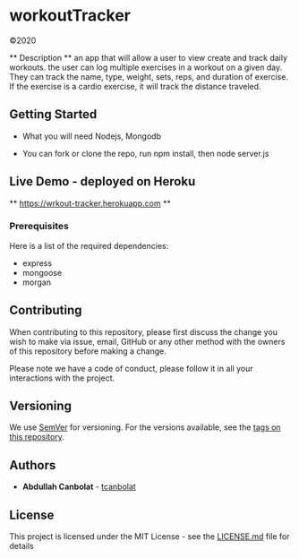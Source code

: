 # workoutTracker
©2020

** Description **
an app that will allow a user to view create and track daily workouts. the user can log multiple exercises in a workout on a given day. They can track the name, type, weight, sets, reps, and duration of exercise. If the exercise is a cardio exercise, it will track the distance traveled.


## Getting Started

 - What you will need Nodejs, Mongodb
 
 - You can fork or clone the repo, run npm install, then node server.js

## Live Demo - deployed on Heroku

** https://wrkout-tracker.herokuapp.com **

### Prerequisites

Here is a list of the required dependencies:
* express
* mongoose
* morgan








## Contributing

When contributing to this repository, please first discuss the change you wish to make via issue, email, GitHub or any other method with the owners of this repository before making a change.

Please note we have a code of conduct, please follow it in all your interactions with the project.


## Versioning

We use [SemVer](http://semver.org/) for versioning. For the versions available, see the [tags on this repository](https://github.com/your/project/tags). 


## Authors

* **Abdullah Canbolat** - [tcanbolat](https://github.com/tcanbolat)

## License

This project is licensed under the MIT License - see the [LICENSE.md](LICENSE.md) file for details

